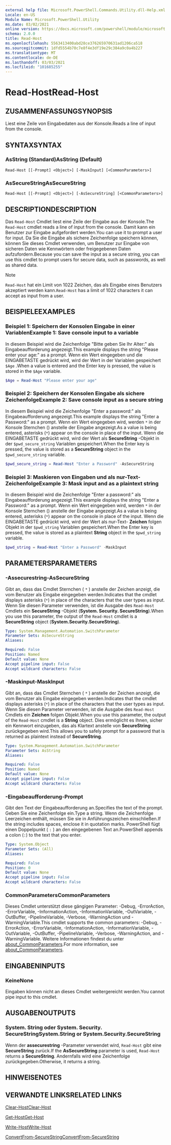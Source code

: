 ```yaml
---
external help file: Microsoft.PowerShell.Commands.Utility.dll-Help.xml
Locale: en-US
Module Name: Microsoft.PowerShell.Utility
ms.date: 03/02/2021
online version: https://docs.microsoft.com/powershell/module/microsoft.powershell.utility/read-host?view=powershell-7.2&WT.mc_id=ps-gethelp
schema: 2.0.0
title: Read-Host
ms.openlocfilehash: 5563413400abd28ce376265970631ad1206ca518
ms.sourcegitcommit: 1dfd5554b70c7e8f4e3df19e29c384a9c0a4b227
ms.translationtype: MT
ms.contentlocale: de-DE
ms.lasthandoff: 03/03/2021
ms.locfileid: "101685255"
---
```

# <span data-ttu-id="1bdc6-102">Read-Host</span><span class="sxs-lookup"><span data-stu-id="1bdc6-102">Read-Host</span></span>

## <span data-ttu-id="1bdc6-103">ZUSAMMENFASSUNG</span><span class="sxs-lookup"><span data-stu-id="1bdc6-103">SYNOPSIS</span></span>
<span data-ttu-id="1bdc6-104">Liest eine Zeile von Eingabedaten aus der Konsole.</span><span class="sxs-lookup"><span data-stu-id="1bdc6-104">Reads a line of input from the console.</span></span>

## <span data-ttu-id="1bdc6-105">SYNTAX</span><span class="sxs-lookup"><span data-stu-id="1bdc6-105">SYNTAX</span></span>

### <span data-ttu-id="1bdc6-106">AsString (Standard)</span><span class="sxs-lookup"><span data-stu-id="1bdc6-106">AsString (Default)</span></span>

```
Read-Host [[-Prompt] <Object>] [-MaskInput] [<CommonParameters>]
```

### <span data-ttu-id="1bdc6-107">AsSecureString</span><span class="sxs-lookup"><span data-stu-id="1bdc6-107">AsSecureString</span></span>

```
Read-Host [[-Prompt] <Object>] [-AsSecureString] [<CommonParameters>]
```

## <span data-ttu-id="1bdc6-108">DESCRIPTION</span><span class="sxs-lookup"><span data-stu-id="1bdc6-108">DESCRIPTION</span></span>

<span data-ttu-id="1bdc6-109">Das `Read-Host` Cmdlet liest eine Zeile der Eingabe aus der Konsole.</span><span class="sxs-lookup"><span data-stu-id="1bdc6-109">The `Read-Host` cmdlet reads a line of input from the console.</span></span> <span data-ttu-id="1bdc6-110">Damit kann ein Benutzer zur Eingabe aufgefordert werden.</span><span class="sxs-lookup"><span data-stu-id="1bdc6-110">You can use it to prompt a user for input.</span></span> <span data-ttu-id="1bdc6-111">Da Sie die Eingabe als sichere Zeichenfolge speichern können, können Sie dieses Cmdlet verwenden, um Benutzer zur Eingabe von sicheren Daten wie Kennwörtern oder freigegebenen Daten aufzufordern.</span><span class="sxs-lookup"><span data-stu-id="1bdc6-111">Because you can save the input as a secure string, you can use this cmdlet to prompt users for secure data, such as passwords, as well as shared data.</span></span>

> [!NOTE]
> <span data-ttu-id="1bdc6-112">`Read-Host` hat ein Limit von 1022 Zeichen, das als Eingabe eines Benutzers akzeptiert werden kann.</span><span class="sxs-lookup"><span data-stu-id="1bdc6-112">`Read-Host` has a limit of 1022 characters it can accept as input from a user.</span></span>

## <span data-ttu-id="1bdc6-113">BEISPIELE</span><span class="sxs-lookup"><span data-stu-id="1bdc6-113">EXAMPLES</span></span>

### <span data-ttu-id="1bdc6-114">Beispiel 1: Speichern der Konsolen Eingabe in einer Variablen</span><span class="sxs-lookup"><span data-stu-id="1bdc6-114">Example 1: Save console input to a variable</span></span>

<span data-ttu-id="1bdc6-115">In diesem Beispiel wird die Zeichenfolge "Bitte geben Sie Ihr Alter:" als Eingabeaufforderung angezeigt.</span><span class="sxs-lookup"><span data-stu-id="1bdc6-115">This example displays the string "Please enter your age:" as a prompt.</span></span> <span data-ttu-id="1bdc6-116">Wenn ein Wert eingegeben und die EINGABETASTE gedrückt wird, wird der Wert in der Variablen gespeichert `$Age` .</span><span class="sxs-lookup"><span data-stu-id="1bdc6-116">When a value is entered and the Enter key is pressed, the value is stored in the `$Age` variable.</span></span>

```powershell
$Age = Read-Host "Please enter your age"
```

### <span data-ttu-id="1bdc6-117">Beispiel 2: Speichern der Konsolen Eingabe als sichere Zeichenfolge</span><span class="sxs-lookup"><span data-stu-id="1bdc6-117">Example 2: Save console input as a secure string</span></span>

<span data-ttu-id="1bdc6-118">In diesem Beispiel wird die Zeichenfolge "Enter a password:" als Eingabeaufforderung angezeigt.</span><span class="sxs-lookup"><span data-stu-id="1bdc6-118">This example displays the string "Enter a Password:" as a prompt.</span></span> <span data-ttu-id="1bdc6-119">Wenn ein Wert eingegeben wird, werden `*` in der Konsole Sternchen () anstelle der Eingabe angezeigt.</span><span class="sxs-lookup"><span data-stu-id="1bdc6-119">As a value is being entered, asterisks (`*`) appear on the console in place of the input.</span></span> <span data-ttu-id="1bdc6-120">Wenn die EINGABETASTE gedrückt wird, wird der Wert als **SecureString** -Objekt in der `$pwd_secure_string` Variablen gespeichert.</span><span class="sxs-lookup"><span data-stu-id="1bdc6-120">When the Enter key is pressed, the value is stored as a **SecureString** object in the `$pwd_secure_string` variable.</span></span>

```powershell
$pwd_secure_string = Read-Host "Enter a Password" -AsSecureString
```

### <span data-ttu-id="1bdc6-121">Beispiel 3: Maskieren von Eingaben und als nur-Text-Zeichenfolge</span><span class="sxs-lookup"><span data-stu-id="1bdc6-121">Example 3: Mask input and as a plaintext string</span></span>

<span data-ttu-id="1bdc6-122">In diesem Beispiel wird die Zeichenfolge "Enter a password:" als Eingabeaufforderung angezeigt.</span><span class="sxs-lookup"><span data-stu-id="1bdc6-122">This example displays the string "Enter a Password:" as a prompt.</span></span> <span data-ttu-id="1bdc6-123">Wenn ein Wert eingegeben wird, werden `*` in der Konsole Sternchen () anstelle der Eingabe angezeigt.</span><span class="sxs-lookup"><span data-stu-id="1bdc6-123">As a value is being entered, asterisks (`*`) appear on the console in place of the input.</span></span> <span data-ttu-id="1bdc6-124">Wenn die EINGABETASTE gedrückt wird, wird der Wert als nur-Text- **Zeichen** folgen Objekt in der `$pwd_string` Variablen gespeichert.</span><span class="sxs-lookup"><span data-stu-id="1bdc6-124">When the Enter key is pressed, the value is stored as a plaintext **String** object in the `$pwd_string` variable.</span></span>

```powershell
$pwd_string = Read-Host "Enter a Password" -MaskInput
```

## <span data-ttu-id="1bdc6-125">PARAMETERS</span><span class="sxs-lookup"><span data-stu-id="1bdc6-125">PARAMETERS</span></span>

### <span data-ttu-id="1bdc6-126">-Assecurestring</span><span class="sxs-lookup"><span data-stu-id="1bdc6-126">-AsSecureString</span></span>

<span data-ttu-id="1bdc6-127">Gibt an, dass das Cmdlet Sternchen ( `*` ) anstelle der Zeichen anzeigt, die vom Benutzer als Eingabe eingegeben werden.</span><span class="sxs-lookup"><span data-stu-id="1bdc6-127">Indicates that the cmdlet displays asterisks (`*`) in place of the characters that the user types as input.</span></span> <span data-ttu-id="1bdc6-128">Wenn Sie diesen Parameter verwenden, ist die Ausgabe des `Read-Host` Cmdlets ein **SecureString** -Objekt (**System. Security. SecureString**).</span><span class="sxs-lookup"><span data-stu-id="1bdc6-128">When you use this parameter, the output of the `Read-Host` cmdlet is a **SecureString** object (**System.Security.SecureString**).</span></span>

```yaml
Type: System.Management.Automation.SwitchParameter
Parameter Sets: AsSecureString
Aliases:

Required: False
Position: Named
Default value: None
Accept pipeline input: False
Accept wildcard characters: False
```

### <span data-ttu-id="1bdc6-129">-Maskinput</span><span class="sxs-lookup"><span data-stu-id="1bdc6-129">-MaskInput</span></span>

<span data-ttu-id="1bdc6-130">Gibt an, dass das Cmdlet Sternchen ( `*` ) anstelle der Zeichen anzeigt, die vom Benutzer als Eingabe eingegeben werden.</span><span class="sxs-lookup"><span data-stu-id="1bdc6-130">Indicates that the cmdlet displays asterisks (`*`) in place of the characters that the user types as input.</span></span> <span data-ttu-id="1bdc6-131">Wenn Sie diesen Parameter verwenden, ist die Ausgabe des `Read-Host` Cmdlets ein **Zeichen** folgen Objekt.</span><span class="sxs-lookup"><span data-stu-id="1bdc6-131">When you use this parameter, the output of the `Read-Host` cmdlet is a **String** object.</span></span>
<span data-ttu-id="1bdc6-132">Dies ermöglicht es Ihnen, sicher ein Kennwort einzugeben, das als Klartext anstelle von **SecureString** zurückgegeben wird.</span><span class="sxs-lookup"><span data-stu-id="1bdc6-132">This allows you to safely prompt for a password that is returned as plaintext instead of **SecureString**.</span></span>

```yaml
Type: System.Management.Automation.SwitchParameter
Parameter Sets: AsString
Aliases:

Required: False
Position: Named
Default value: None
Accept pipeline input: False
Accept wildcard characters: False
```

### <span data-ttu-id="1bdc6-133">-Eingabeaufforderung</span><span class="sxs-lookup"><span data-stu-id="1bdc6-133">-Prompt</span></span>

<span data-ttu-id="1bdc6-134">Gibt den Text der Eingabeaufforderung an.</span><span class="sxs-lookup"><span data-stu-id="1bdc6-134">Specifies the text of the prompt.</span></span> <span data-ttu-id="1bdc6-135">Geben Sie eine Zeichenfolge ein.</span><span class="sxs-lookup"><span data-stu-id="1bdc6-135">Type a string.</span></span> <span data-ttu-id="1bdc6-136">Wenn die Zeichenfolge Leerzeichen enthält, müssen Sie sie in Anführungszeichen einschließen.</span><span class="sxs-lookup"><span data-stu-id="1bdc6-136">If the string includes spaces, enclose it in quotation marks.</span></span> <span data-ttu-id="1bdc6-137">PowerShell fügt einen Doppelpunkt ( `:` ) an den eingegebenen Text an.</span><span class="sxs-lookup"><span data-stu-id="1bdc6-137">PowerShell appends a colon (`:`) to the text that you enter.</span></span>

```yaml
Type: System.Object
Parameter Sets: (All)
Aliases:

Required: False
Position: 0
Default value: None
Accept pipeline input: False
Accept wildcard characters: False
```

### <span data-ttu-id="1bdc6-138">CommonParameters</span><span class="sxs-lookup"><span data-stu-id="1bdc6-138">CommonParameters</span></span>

<span data-ttu-id="1bdc6-139">Dieses Cmdlet unterstützt diese gängigen Parameter: -Debug, -ErrorAction, -ErrorVariable, -InformationAction, -InformationVariable, -OutVariable, -OutBuffer, -PipelineVariable, -Verbose, -WarningAction und -WarningVariable.</span><span class="sxs-lookup"><span data-stu-id="1bdc6-139">This cmdlet supports the common parameters: -Debug, -ErrorAction, -ErrorVariable, -InformationAction, -InformationVariable, -OutVariable, -OutBuffer, -PipelineVariable, -Verbose, -WarningAction, and -WarningVariable.</span></span> <span data-ttu-id="1bdc6-140">Weitere Informationen findest du unter [about_CommonParameters](https://go.microsoft.com/fwlink/?LinkID=113216).</span><span class="sxs-lookup"><span data-stu-id="1bdc6-140">For more information, see [about_CommonParameters](https://go.microsoft.com/fwlink/?LinkID=113216).</span></span>

## <span data-ttu-id="1bdc6-141">EINGABEN</span><span class="sxs-lookup"><span data-stu-id="1bdc6-141">INPUTS</span></span>

### <span data-ttu-id="1bdc6-142">Keine</span><span class="sxs-lookup"><span data-stu-id="1bdc6-142">None</span></span>

<span data-ttu-id="1bdc6-143">Eingaben können nicht an dieses Cmdlet weitergereicht werden.</span><span class="sxs-lookup"><span data-stu-id="1bdc6-143">You cannot pipe input to this cmdlet.</span></span>

## <span data-ttu-id="1bdc6-144">AUSGABEN</span><span class="sxs-lookup"><span data-stu-id="1bdc6-144">OUTPUTS</span></span>

### <span data-ttu-id="1bdc6-145">System. String oder System. Security. SecureString</span><span class="sxs-lookup"><span data-stu-id="1bdc6-145">System.String or System.Security.SecureString</span></span>

<span data-ttu-id="1bdc6-146">Wenn der **assecurestring** -Parameter verwendet wird, `Read-Host` gibt eine **SecureString** zurück.</span><span class="sxs-lookup"><span data-stu-id="1bdc6-146">If the **AsSecureString** parameter is used, `Read-Host` returns a **SecureString**.</span></span> <span data-ttu-id="1bdc6-147">Andernfalls wird eine Zeichenfolge zurückgegeben.</span><span class="sxs-lookup"><span data-stu-id="1bdc6-147">Otherwise, it returns a string.</span></span>

## <span data-ttu-id="1bdc6-148">HINWEISE</span><span class="sxs-lookup"><span data-stu-id="1bdc6-148">NOTES</span></span>

## <span data-ttu-id="1bdc6-149">VERWANDTE LINKS</span><span class="sxs-lookup"><span data-stu-id="1bdc6-149">RELATED LINKS</span></span>

[<span data-ttu-id="1bdc6-150">Clear-Host</span><span class="sxs-lookup"><span data-stu-id="1bdc6-150">Clear-Host</span></span>](../microsoft.powershell.core/clear-host.md)

[<span data-ttu-id="1bdc6-151">Get-Host</span><span class="sxs-lookup"><span data-stu-id="1bdc6-151">Get-Host</span></span>](Get-Host.md)

[<span data-ttu-id="1bdc6-152">Write-Host</span><span class="sxs-lookup"><span data-stu-id="1bdc6-152">Write-Host</span></span>](Write-Host.md)

[<span data-ttu-id="1bdc6-153">ConvertFrom-SecureString</span><span class="sxs-lookup"><span data-stu-id="1bdc6-153">ConvertFrom-SecureString</span></span>](../Microsoft.PowerShell.Security/ConvertFrom-SecureString.md)

